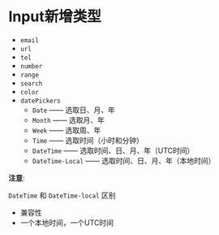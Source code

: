 # Input新增类型

* `email`
* `url`
* `tel`
* `number`
* `range`
* `search`
* `color`
* `datePickers`
  * `Date` —— 选取日、月、年
  * `Month` —— 选取月、年
  * `Week` —— 选取周、年
  * `Time` —— 选取时间（小时和分钟）
  * `DateTime` —— 选取时间、日、月、年（UTC时间）
  * `DateTime-Local` —— 选取时间、日、月、年（本地时间）

**注意**:

`DateTime` 和 `DateTime-local` 区别

* 兼容性
* 一个本地时间，一个UTC时间